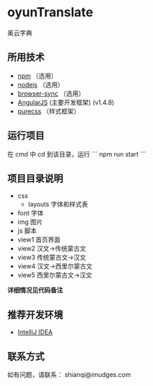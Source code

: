 # oyunTranslate
奥云字典

<h2>所用技术</h2>

* [npm](https://www.npmjs.com/) （选用）
* [nodejs](https://nodejs.org) （选用）
* [browser-sync](https://browsersync.io/) （选用）
* [AngularJS](http://angularjs.org) (主要开发框架) (v1.4.8)
* [purecss](http://www.purecss.org/) （样式框架）

<h2>运行项目</h2>
在 cmd 中 cd 到该目录，运行 
```
npm run start
```

<h2>项目目录说明</h2>

* css
    * layouts  字体和样式表
* font  字体
* img  图片
* js  脚本
* view1  首页界面
* view2  汉文→传统蒙古文
* view3  传统蒙古文→汉文
* view4  汉文→西里尔蒙古文
* view5  西里尔蒙古文→汉文

**详细情况见代码备注**

<h2>推荐开发环境</h2>

* [IntelliJ IDEA](https://www.jetbrains.com/idea/)

<h2>联系方式</h2>
如有问题，请联系：
shianqi@imudges.com